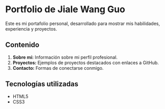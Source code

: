 # Portfolio de Jiale Wang Guo

Este es mi portafolio personal, desarrollado para mostrar mis habilidades, experiencia y proyectos.

## Contenido
1. **Sobre mí:** Información sobre mi perfil profesional.
2. **Proyectos:** Ejemplos de proyectos destacados con enlaces a GitHub.
3. **Contacto:** Formas de conectarse conmigo.

## Tecnologías utilizadas
- HTML5
- CSS3
